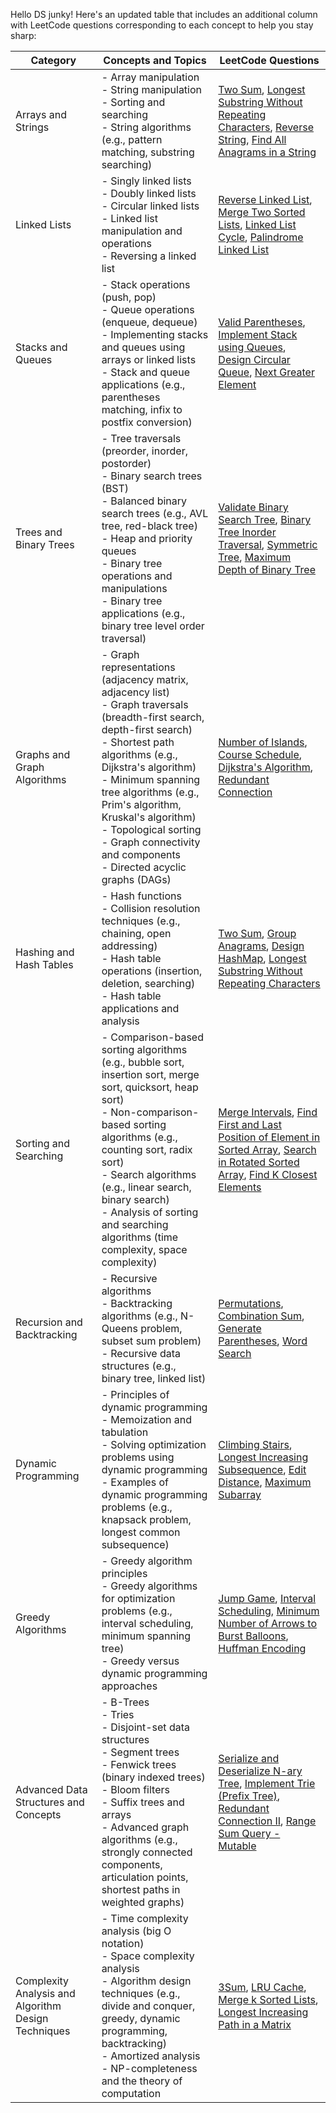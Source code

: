 Hello DS junky! Here's an updated table that includes an additional column with LeetCode questions corresponding to each concept to help you stay sharp:

| Category                            | Concepts and Topics                                         | LeetCode Questions                                        |
|-------------------------------------|------------------------------------------------------------|-----------------------------------------------------------|
| Arrays and Strings                  | - Array manipulation<br>- String manipulation<br>- Sorting and searching<br>- String algorithms (e.g., pattern matching, substring searching) | [Two Sum](https://leetcode.com/problems/two-sum/), [Longest Substring Without Repeating Characters](https://leetcode.com/problems/longest-substring-without-repeating-characters/), [Reverse String](https://leetcode.com/problems/reverse-string/), [Find All Anagrams in a String](https://leetcode.com/problems/find-all-anagrams-in-a-string/) |
| Linked Lists                        | - Singly linked lists<br>- Doubly linked lists<br>- Circular linked lists<br>- Linked list manipulation and operations<br>- Reversing a linked list | [Reverse Linked List](https://leetcode.com/problems/reverse-linked-list/), [Merge Two Sorted Lists](https://leetcode.com/problems/merge-two-sorted-lists/), [Linked List Cycle](https://leetcode.com/problems/linked-list-cycle/), [Palindrome Linked List](https://leetcode.com/problems/palindrome-linked-list/) |
| Stacks and Queues                   | - Stack operations (push, pop)<br>- Queue operations (enqueue, dequeue)<br>- Implementing stacks and queues using arrays or linked lists<br>- Stack and queue applications (e.g., parentheses matching, infix to postfix conversion) | [Valid Parentheses](https://leetcode.com/problems/valid-parentheses/), [Implement Stack using Queues](https://leetcode.com/problems/implement-stack-using-queues/), [Design Circular Queue](https://leetcode.com/problems/design-circular-queue/), [Next Greater Element](https://leetcode.com/problems/next-greater-element-i/) |
| Trees and Binary Trees              | - Tree traversals (preorder, inorder, postorder)<br>- Binary search trees (BST)<br>- Balanced binary search trees (e.g., AVL tree, red-black tree)<br>- Heap and priority queues<br>- Binary tree operations and manipulations<br>- Binary tree applications (e.g., binary tree level order traversal) | [Validate Binary Search Tree](https://leetcode.com/problems/validate-binary-search-tree/), [Binary Tree Inorder Traversal](https://leetcode.com/problems/binary-tree-inorder-traversal/), [Symmetric Tree](https://leetcode.com/problems/symmetric-tree/), [Maximum Depth of Binary Tree](https://leetcode.com/problems/maximum-depth-of-binary-tree/) |
| Graphs and Graph Algorithms         | - Graph representations (adjacency matrix, adjacency list)<br>- Graph traversals (breadth-first search, depth-first search)<br>- Shortest path algorithms (e.g., Dijkstra's algorithm)<br>- Minimum spanning tree algorithms (e.g., Prim's algorithm, Kruskal's algorithm)<br>- Topological sorting<br>- Graph connectivity and components<br>- Directed acyclic graphs (DAGs) | [Number of Islands](https://leetcode.com/problems/number-of-islands/), [Course Schedule](https://leetcode.com/problems/course-schedule/), [Dijkstra's Algorithm](https://leetcode.com/problems/network-delay-time/), [Redundant Connection](https://leetcode.com/problems/redundant-connection/) |
| Hashing and Hash Tables             | - Hash functions<br>- Collision resolution techniques (e.g., chaining, open addressing)<br>- Hash table operations (insertion, deletion, searching)<br>- Hash table applications and analysis | [Two Sum](https://leetcode.com/problems/two-sum/), [Group Anagrams](https://leetcode.com/problems/group-anagrams/), [Design HashMap](https://leetcode.com/problems/design-hashmap/), [Longest Substring Without Repeating Characters](https://leetcode.com/problems/longest-substring-without-repeating-characters/) |
| Sorting and Searching               | - Comparison-based sorting algorithms (e.g., bubble sort, insertion sort, merge sort, quicksort, heap sort)<br>- Non-comparison-based sorting algorithms (e.g., counting sort, radix sort)<br>- Search algorithms (e.g., linear search, binary search)<br>- Analysis of sorting and searching algorithms (time complexity, space complexity) | [Merge Intervals](https://leetcode.com/problems/merge-intervals/), [Find First and Last Position of Element in Sorted Array](https://leetcode.com/problems/find-first-and-last-position-of-element-in-sorted-array/), [Search in Rotated Sorted Array](https://leetcode.com/problems/search-in-rotated-sorted-array/), [Find K Closest Elements](https://leetcode.com/problems/find-k-closest-elements/) |
| Recursion and Backtracking          | - Recursive algorithms<br>- Backtracking algorithms (e.g., N-Queens problem, subset sum problem)<br>- Recursive data structures (e.g., binary tree, linked list) | [Permutations](https://leetcode.com/problems/permutations/), [Combination Sum](https://leetcode.com/problems/combination-sum/), [Generate Parentheses](https://leetcode.com/problems/generate-parentheses/), [Word Search](https://leetcode.com/problems/word-search/) |
| Dynamic Programming                 | - Principles of dynamic programming<br>- Memoization and tabulation<br>- Solving optimization problems using dynamic programming<br>- Examples of dynamic programming problems (e.g., knapsack problem, longest common subsequence) | [Climbing Stairs](https://leetcode.com/problems/climbing-stairs/), [Longest Increasing Subsequence](https://leetcode.com/problems/longest-increasing-subsequence/), [Edit Distance](https://leetcode.com/problems/edit-distance/), [Maximum Subarray](https://leetcode.com/problems/maximum-subarray/) |
| Greedy Algorithms                   | - Greedy algorithm principles<br>- Greedy algorithms for optimization problems (e.g., interval scheduling, minimum spanning tree)<br>- Greedy versus dynamic programming approaches | [Jump Game](https://leetcode.com/problems/jump-game/), [Interval Scheduling](https://leetcode.com/problems/maximum-number-of-non-overlapping-subarrays-with-sum-equals-target/), [Minimum Number of Arrows to Burst Balloons](https://leetcode.com/problems/minimum-number-of-arrows-to-burst-balloons/), [Huffman Encoding](https://leetcode.com/problems/encode-and-decode-strings/) |
| Advanced Data Structures and Concepts | - B-Trees<br>- Tries<br>- Disjoint-set data structures<br>- Segment trees<br>- Fenwick trees (binary indexed trees)<br>- Bloom filters<br>- Suffix trees and arrays<br>- Advanced graph algorithms (e.g., strongly connected components, articulation points, shortest paths in weighted graphs) | [Serialize and Deserialize N-ary Tree](https://leetcode.com/problems/serialize-and-deserialize-n-ary-tree/), [Implement Trie (Prefix Tree)](https://leetcode.com/problems/implement-trie-prefix-tree/), [Redundant Connection II](https://leetcode.com/problems/redundant-connection-ii/), [Range Sum Query - Mutable](https://leetcode.com/problems/range-sum-query-mutable/) |
| Complexity Analysis and Algorithm Design Techniques | - Time complexity analysis (big O notation)<br>- Space complexity analysis<br>- Algorithm design techniques (e.g., divide and conquer, greedy, dynamic programming, backtracking)<br>- Amortized analysis<br>- NP-completeness and the theory of computation | [3Sum](https://leetcode.com/problems/3sum/), [LRU Cache](https://leetcode.com/problems/lru-cache/), [Merge k Sorted Lists](https://leetcode.com/problems/merge-k-sorted-lists/), [Longest Increasing Path in a Matrix](https://leetcode.com/problems/longest-increasing-path-in-a-matrix/) |
